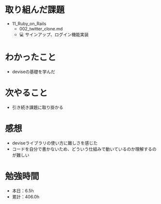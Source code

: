 # 取り組んだ課題
* 11_Ruby_on_Rails
  * 002_twitter_clone.md
  * 💻 サインアップ、ログイン機能実装

# わかったこと
* deviseの基礎を学んだ

# 次やること
* 引き続き課題に取り掛かる

# 感想
* deviseライブラリの使い方に難しさを感じた
* コードを自分で書かないため、どういう仕組みで動いているのか理解するのが難しい

# 勉強時間
* 本日：6.5h
* 累計：406.0h
